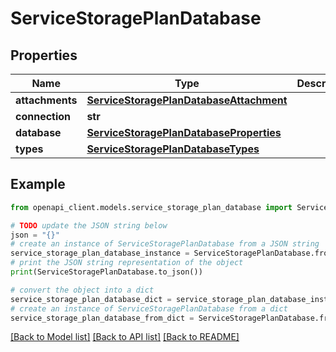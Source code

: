 # ServiceStoragePlanDatabase


## Properties

Name | Type | Description | Notes
------------ | ------------- | ------------- | -------------
**attachments** | [**ServiceStoragePlanDatabaseAttachment**](ServiceStoragePlanDatabaseAttachment.md) |  | [optional] 
**connection** | **str** |  | [optional] 
**database** | [**ServiceStoragePlanDatabaseProperties**](ServiceStoragePlanDatabaseProperties.md) |  | [optional] 
**types** | [**ServiceStoragePlanDatabaseTypes**](ServiceStoragePlanDatabaseTypes.md) |  | [optional] 

## Example

```python
from openapi_client.models.service_storage_plan_database import ServiceStoragePlanDatabase

# TODO update the JSON string below
json = "{}"
# create an instance of ServiceStoragePlanDatabase from a JSON string
service_storage_plan_database_instance = ServiceStoragePlanDatabase.from_json(json)
# print the JSON string representation of the object
print(ServiceStoragePlanDatabase.to_json())

# convert the object into a dict
service_storage_plan_database_dict = service_storage_plan_database_instance.to_dict()
# create an instance of ServiceStoragePlanDatabase from a dict
service_storage_plan_database_from_dict = ServiceStoragePlanDatabase.from_dict(service_storage_plan_database_dict)
```
[[Back to Model list]](../README.md#documentation-for-models) [[Back to API list]](../README.md#documentation-for-api-endpoints) [[Back to README]](../README.md)


